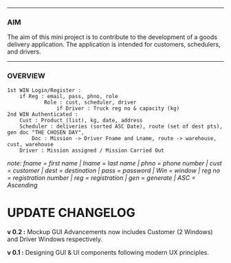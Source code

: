 ___
### AIM
The aim of this mini project is to contribute to the development of a goods delivery application. The application is intended for customers, schedulers, and drivers.
___
### OVERVIEW
```
1st WIN Login/Register :
	if Reg : email, pass, phno, role
			Role : cust, scheduler, driver
				if Driver : Truck reg no & capacity (kg)
2nd WIN Authenticated :
	Cust : Product (list), kg, date, address
	Scheduler : deliveries (sorted ASC Date), route (set of dest pts), gen doc "THE CHOSEN DAY", 
		Doc : Mission -> Driver Fname and Lname, route -> warehouse, cust, warehouse
	Driver : Mission assigned / Mission Carried Out
```

_note: fname = first name | lname = last name | phno = phone number | cust = customer | dest = destination | pass = password | Win = window | reg no = registration number | reg = registration | gen = generate | ASC = Ascending_

# UPDATE CHANGELOG
**v 0.2 :** Mockup GUI Advancements now includes Customer (2 Windows) and Driver Windows respectively.

**v 0.1 :** Designing GUI & UI components following modern UX principles.
